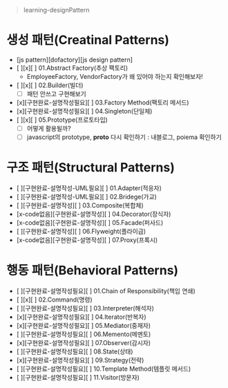 > learning-designPattern

# 생성 패턴(Creatinal Patterns)
* [js pattern][dofactory][js design pattern]
* [ ][x][ ] 01.Abstract Factory(추상 팩토리)
  - EmployeeFactory, VendorFactory가 왜 있어야 하는지 확인해보자!
* [ ][x][ ] 02.Builder(빌더)
  - [ ] 패턴 안쓰고 구현해보기 
* [x][구현완료-설명작성필요][ ] 03.Factory Method(팩토리 메서드)
* [x][구현완료-설명작성필요][ ] 04.Singleton(단일체)
* [ ][x][ ] 05.Prototype(프로토타입)
  - [ ] 어떻게 활용될까? 
  - [ ] javascript의 prototype, __proto__ 다시 확인하기 
    : 내블로그, poiema 확인하기 

# 구조 패턴(Structural Patterns)
* [ ][구현완료-설명작성-UML필요][ ] 01.Adapter(적응자)
* [ ][구현완료-설명작성-UML필요][ ] 02.Bridege(가교)
* [ ][구현완료-설명작성][ ] 03.Composite(복합체)
* [x-code없음][구현완료-설명작성][ ] 04.Decorator(장식자)
* [x-code없음][구현완료-설명작성][ ] 05.Facade(퍼사드)
* [ ][구현완료-설명작성][ ] 06.Flyweight(플라이급)
* [x-code없음][구현완료-설명작성][ ] 07.Proxy(프록시)

# 행동 패턴(Behavioral Patterns)
* [ ][구현완료-설명작성필요][ ] 01.Chain of Responsibility(책임 연쇄)
* [ ][x][ ] 02.Command(명령)
* [ ][구현완료-설명작성필요][ ] 03.Interpreter(해석자)
* [x][구현완료-설명작성필요][ ] 04.Iterator(반복자)
* [x][구현완료-설명작성필요][ ] 05.Mediator(중재자)
* [ ][구현완료-설명작성필요][ ] 06.Memento(메멘토)
* [x][구현완료-설명작성필요][ ] 07.Observer(감시자)
* [ ][구현완료-설명작성필요][ ] 08.State(상태)
* [x][구현완료-설명작성필요][ ] 09.Strategy(전략)
* [ ][구현완료-설명작성필요][ ] 10.Template Method(템플릿 메서드)
* [ ][구현완료-설명작성필요][ ] 11.Visitor(방문자)
